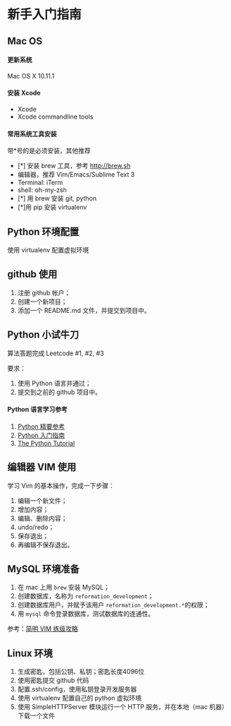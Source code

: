 # 新手入门指南


## Mac OS

#### 更新系统
Mac OS X 10.11.1

#### 安装 Xcode
* Xcode
* Xcode commandline tools

#### 常用系统工具安装
带*号的是必须安装，其他推荐

* [*] 安装 brew 工具，参考 http://brew.sh
* 编辑器，推荐 Vim/Emacs/Sublime Text 3
* Terminal: iTerm
* shell: oh-my-zsh
* [*] 用 brew 安装 git, python
* [*]用 pip 安装 virtualenv

## Python 环境配置

使用 virtualenv 配置虚拟环境

## github 使用

1. 注册 github 帐户；
2. 创建一个新项目；
3. 添加一个 README.md 文件，并提交到项目中。

## Python 小试牛刀

算法答题完成 Leetcode #1, #2, #3

要求：

1. 使用 Python 语言并通过；
2. 提交到之前的 github 项目中。

#### Python 语言学习参考

1. [Python 精要参考](http://wiki.woodpecker.org.cn/moin/WeiZhong/2006-01-17)
2. [Python 入门指南](http://www.pythondoc.com/pythontutorial3/)
3. [The Python Tutorial](https://docs.python.org/2.7/tutorial/index.html)

## 编辑器 VIM 使用

学习 Vim 的基本操作，完成一下步骤：

1. 编辑一个新文件；
2. 增加内容；
3. 编辑、删除内容；
4. undo/redo；
5. 保存退出；
6. 再编辑不保存退出。

## MySQL 环境准备
1. 在 mac 上用 `brew` 安装 MySQL；
2. 创建数据库，名称为 `reformation_development`；
2. 创建数据库用户，并赋予该用户 `reformation_development.*`的权限；
3. 用 `mysql` 命令登录数据库，测试数据库的连通性。

参考：[简明 VIM 练级攻略](http://coolshell.cn/articles/5426.html)
## Linux 环境

1. 生成密匙，包括公钥、私钥；密匙长度4096位
2. 使用密匙提交 github 代码
3. 配置.ssh/config，使用私钥登录开发服务器
4. 使用 virtualenv 配置自己的 python 虚拟环境
5. 使用 SimpleHTTPServer 模块运行一个 HTTP 服务，并在本地（mac 机器）下载一个文件